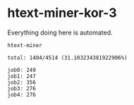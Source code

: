# htext-miner-kor-3

Everything doing here is automated.

```
htext-miner

total: 1404/4514 (31.103234381922906%)

job0: 249
job1: 247
job2: 356
job3: 276
job4: 276
```